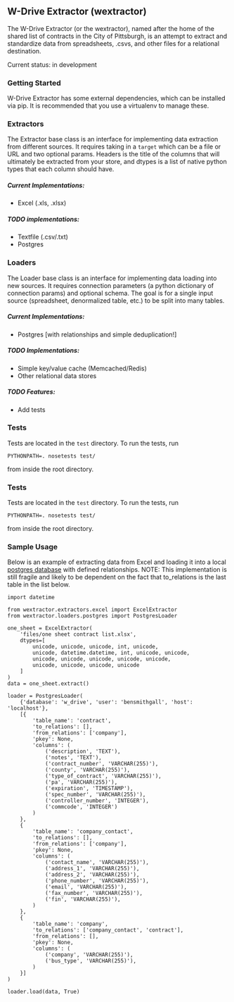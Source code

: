 ## W-Drive Extractor (wextractor)

The W-Drive Extractor (or the wextractor), named after the home of the shared list of contracts in the City of Pittsburgh, is an attempt to extract and standardize data from spreadsheets, .csvs, and other files for a relational destination.

Current status: in development

### Getting Started

W-Drive Extractor has some external dependencies, which can be installed via pip. It is recommended that you use a virtualenv to manage these.

### Extractors

The Extractor base class is an interface for implementing data extraction from different sources. It requires taking in a `target` which can be a file or URL and two optional params. Headers is the title of the columns that will ultimately be extracted from your store, and dtypes is a list of native python types that each column should have.

##### Current Implementations:

+ Excel (.xls, .xlsx)

##### TODO implementations:

+ Textfile (.csv/.txt)
+ Postgres

### Loaders

The Loader base class is an interface for implementing data loading into new sources. It requires connection parameters (a python dictionary of connection params) and optional schema. The goal is for a single input source (spreadsheet, denormalized table, etc.) to be split into many tables.

##### Current Implementations:

+ Postgres [with relationships and simple deduplication!]

##### TODO Implementations:

+ Simple key/value cache (Memcached/Redis)
+ Other relational data stores

##### TODO Features:

+ Add tests

### Tests

Tests are located in the `test` directory. To run the tests, run

    PYTHONPATH=. nosetests test/

from inside the root directory.

### Tests

Tests are located in the `test` directory. To run the tests, run

    PYTHONPATH=. nosetests test/

from inside the root directory.

### Sample Usage

Below is an example of extracting data from Excel and loading it into a local [postgres database](http://postgresapp.com/) with defined relationships. NOTE: This implementation is still fragile and likely to be dependent on the fact that to_relations is the last table in the list below.

    import datetime

    from wextractor.extractors.excel import ExcelExtractor
    from wextractor.loaders.postgres import PostgresLoader

    one_sheet = ExcelExtractor(
        'files/one sheet contract list.xlsx',
        dtypes=[
            unicode, unicode, unicode, int, unicode,
            unicode, datetime.datetime, int, unicode, unicode,
            unicode, unicode, unicode, unicode, unicode,
            unicode, unicode, unicode, unicode
        ]
    )
    data = one_sheet.extract()

    loader = PostgresLoader(
        {'database': 'w_drive', 'user': 'bensmithgall', 'host': 'localhost'},
        [{
            'table_name': 'contract',
            'to_relations': [],
            'from_relations': ['company'],
            'pkey': None,
            'columns': (
                ('description', 'TEXT'),
                ('notes', 'TEXT'),
                ('contract_number', 'VARCHAR(255)'),
                ('county', 'VARCHAR(255)'),
                ('type_of_contract', 'VARCHAR(255)'),
                ('pa', 'VARCHAR(255)'),
                ('expiration', 'TIMESTAMP'),
                ('spec_number', 'VARCHAR(255)'),
                ('controller_number', 'INTEGER'),
                ('commcode', 'INTEGER')
            )
        },
        {
            'table_name': 'company_contact',
            'to_relations': [],
            'from_relations': ['company'],
            'pkey': None,
            'columns': (
                ('contact_name', 'VARCHAR(255)'),
                ('address_1', 'VARCHAR(255)'),
                ('address_2', 'VARCHAR(255)'),
                ('phone_number', 'VARCHAR(255)'),
                ('email', 'VARCHAR(255)'),
                ('fax_number', 'VARCHAR(255)'),
                ('fin', 'VARCHAR(255)'),
            )
        },
        {
            'table_name': 'company',
            'to_relations': ['company_contact', 'contract'],
            'from_relations': [],
            'pkey': None,
            'columns': (
                ('company', 'VARCHAR(255)'),
                ('bus_type', 'VARCHAR(255)'),
            )
        }]
    )

    loader.load(data, True)
